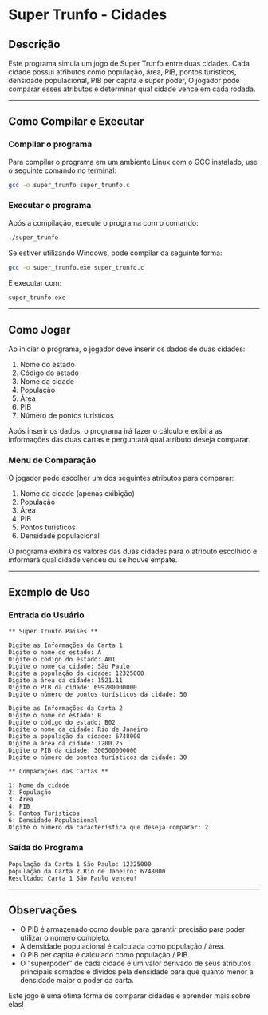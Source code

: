 # Super Trunfo - Cidades

## Descrição
Este programa simula um jogo de Super Trunfo entre duas cidades. Cada cidade possui atributos como população, área, PIB, pontos turisticos, densidade populacional, PIB per capita e super poder, O jogador pode comparar esses atributos e determinar qual cidade vence em cada rodada.

---

## Como Compilar e Executar

### Compilar o programa
Para compilar o programa em um ambiente Linux com o GCC instalado, use o seguinte comando no terminal:
```bash
gcc -o super_trunfo super_trunfo.c
```

### Executar o programa
Após a compilação, execute o programa com o comando:
```bash
./super_trunfo
```

Se estiver utilizando Windows, pode compilar da seguinte forma:
```bash
gcc -o super_trunfo.exe super_trunfo.c
```
E executar com:
```bash
super_trunfo.exe
```

---

## Como Jogar
Ao iniciar o programa, o jogador deve inserir os dados de duas cidades:
1. Nome do estado
2. Código do estado
3. Nome da cidade
4. População
5. Área
6. PIB
7. Número de pontos turísticos

Após inserir os dados, o programa irá fazer o cálculo e exibirá as informações das duas cartas e perguntará qual atributo deseja comparar.

### Menu de Comparação
O jogador pode escolher um dos seguintes atributos para comparar:
1. Nome da cidade (apenas exibição)
2. População
3. Área
4. PIB
5. Pontos turísticos
6. Densidade populacional

O programa exibirá os valores das duas cidades para o atributo escolhido e informará qual cidade venceu ou se houve empate.

---

## Exemplo de Uso

### Entrada do Usuário
```
** Super Trunfo Paises **

Digite as Informações da Carta 1
Digite o nome do estado: A
Digite o código do estado: A01
Digite o nome da cidade: São Paulo
Digite a população da cidade: 12325000
Digite a área da cidade: 1521.11
Digite o PIB da cidade: 699280000000
Digite o número de pontos turísticos da cidade: 50

Digite as Informações da Carta 2
Digite o nome do estado: B
Digite o código do estado: B02
Digite o nome da cidade: Rio de Janeiro
Digite a população da cidade: 6748000
Digite a área da cidade: 1200.25
Digite o PIB da cidade: 300500000000
Digite o número de pontos turísticos da cidade: 30

** Comparações das Cartas **

1: Nome da cidade
2: População
3: Área
4: PIB
5: Pontos Turísticos
6: Densidade Populacional
Digite o número da característica que deseja comparar: 2
```

### Saída do Programa
```
População da Carta 1 São Paulo: 12325000
população da Carta 2 Rio de Janeiro: 6748000
Resultado: Carta 1 São Paulo venceu!
```

---

## Observações
- O PIB é armazenado como double para garantir precisão para poder utilizar o numero completo.
- A densidade populacional é calculada como população / área.
- O PIB per capita é calculado como população / PIB.
- O "superpoder" de cada cidade é um valor derivado de seus atributos principais somados e dividos pela densidade para que quanto menor a densidade maior o poder da carta.

Este jogo é uma ótima forma de comparar cidades e aprender mais sobre elas! 